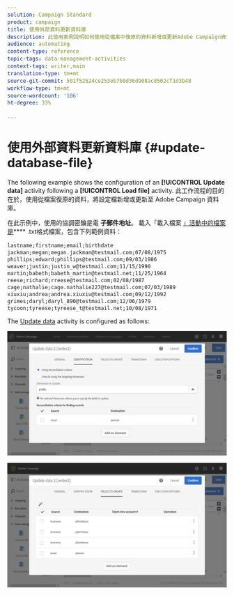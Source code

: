 ```yaml
---
solution: Campaign Standard
product: campaign
title: 使用外部資料更新資料庫
description: 此使用案例說明如何使用從檔案中復原的資料新增或更新Adobe Campaign資料庫的設定檔。
audience: automating
content-type: reference
topic-tags: data-management-activities
context-tags: writer,main
translation-type: tm+mt
source-git-commit: 501f52624ce253eb7b0d36d908ac8502cf1d3b48
workflow-type: tm+mt
source-wordcount: '106'
ht-degree: 33%

---
```



# 使用外部資料更新資料庫 {#update-database-file}

The following example shows the configuration of an **[!UICONTROL Update data]** activity following a **[!UICONTROL Load file]** activity. 此工作流程的目的在於，使用從檔案復原的資料，將設定檔新增或更新至 Adobe Campaign 資料庫。

在此示例中，使用的協調密鑰是電 **子郵件地址**。 載入「載入檔案 [」活動中的檔案是](../../automating/using/load-file.md)**** .txt格式檔案，包含下列範例資料：

```
lastname;firstname;email;birthdate
jackman;megan;megan.jackman@testmail.com;07/08/1975
phillips;edward;phillips@testmail.com;09/03/1986
weaver;justin;justin_w@testmail.com;11/15/1990
martin;babeth;babeth_martin@testmail.net;11/25/1964
reese;richard;rreese@testmail.com;02/08/1987
cage;nathalie;cage.nathalie227@testmail.com;07/03/1989
xiuxiu;andrea;andrea.xiuxiu@testmail.com;09/12/1992
grimes;daryl;daryl_890@testmail.com;12/06/1979
tycoon;tyreese;tyreese_t@testmail.net;10/08/1971
```

The [Update data](../../automating/using/update-data.md) activity is configured as follows:

![](assets/deduplication_example2_writer1.png)

![](assets/deduplication_example2_writer2.png)
